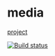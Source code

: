 # media

[project](https://Dzuba110729.github.io/ahj-media/)

[![Build status](https://ci.appveyor.com/api/projects/status/3jsbenm5kw7bqjsu/branch/master?svg=true)](https://ci.appveyor.com/project/Dzuba110729/ahj-media)
